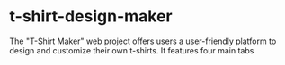 # t-shirt-design-maker
The "T-Shirt Maker" web project offers users a user-friendly platform to design and customize their own t-shirts. It features four main tabs
